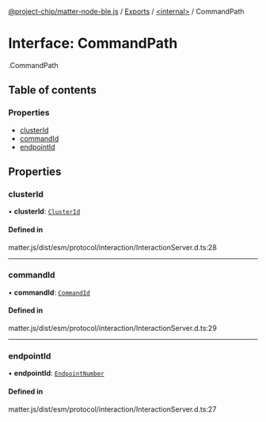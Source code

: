 [@project-chip/matter-node-ble.js](../README.md) / [Exports](../modules.md) / [<internal\>](../modules/internal_.md) / CommandPath

# Interface: CommandPath

[<internal>](../modules/internal_.md).CommandPath

## Table of contents

### Properties

- [clusterId](internal_.CommandPath.md#clusterid)
- [commandId](internal_.CommandPath.md#commandid)
- [endpointId](internal_.CommandPath.md#endpointid)

## Properties

### clusterId

• **clusterId**: [`ClusterId`](../modules/internal_.md#clusterid)

#### Defined in

matter.js/dist/esm/protocol/interaction/InteractionServer.d.ts:28

___

### commandId

• **commandId**: [`CommandId`](../modules/internal_.md#commandid)

#### Defined in

matter.js/dist/esm/protocol/interaction/InteractionServer.d.ts:29

___

### endpointId

• **endpointId**: [`EndpointNumber`](../modules/internal_.md#endpointnumber)

#### Defined in

matter.js/dist/esm/protocol/interaction/InteractionServer.d.ts:27
